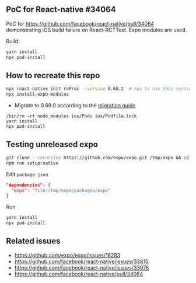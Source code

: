 ## PoC for React-native #34064

PoC for https://github.com/facebook/react-native/pull/34064 demonstrating iOS build failure on React-RCTText. Expo modules are used.

Build:
```bash
yarn install
npx pod-install
```

## How to recreate this repo

```bash
npx react-native init rnProc --version 0.68.2  # has to use this version as 0.69.0 fails
npx install-expo-modules
```

- Migrate to 0.69.0 according to the [migration guide](https://react-native-community.github.io/upgrade-helper/?from=0.68.2&to=0.69.0)

```
/bin/rm -rf node_modules ios/Pods ios/Podfile.lock
yarn install
npx pod-install
```

## Testing unreleased expo

```bash
git clone --recursive https://github.com/expo/expo.git /tmp/expo && cd /tmp/expo
npm run setup:native
```

Edit `package.json`
```json lines
"dependencies": {
  "expo": "file:/tmp/expo/packages/expo"
}
```

Run
```bash
yarn install
npx pod-install
```

## Related issues
- https://github.com/expo/expo/issues/16283
- https://github.com/facebook/react-native/issues/33815
- https://github.com/facebook/react-native/issues/33976
- https://github.com/facebook/react-native/pull/34064


